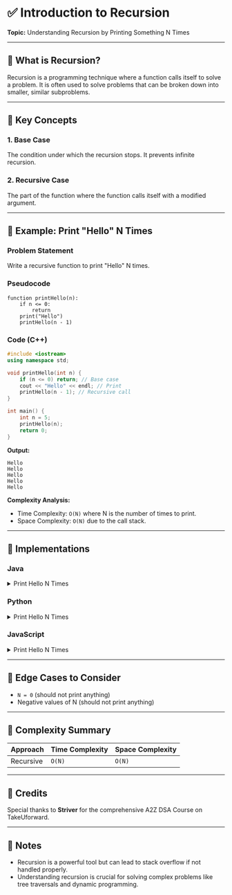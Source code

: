 # ✅ Introduction to Recursion

**Topic:** Understanding Recursion by Printing Something N Times

---

## 📌 What is Recursion?

Recursion is a programming technique where a function calls itself to solve a problem. It is often used to solve problems that can be broken down into smaller, similar subproblems.

---

## 🎯 Key Concepts

### 1. Base Case
The condition under which the recursion stops. It prevents infinite recursion.

### 2. Recursive Case
The part of the function where the function calls itself with a modified argument.

---

## 🧪 Example: Print "Hello" N Times

### Problem Statement
Write a recursive function to print "Hello" N times.

### Pseudocode
```
function printHello(n):
    if n <= 0:
        return
    print("Hello")
    printHello(n - 1)
```

### Code (C++)
```cpp
#include <iostream>
using namespace std;

void printHello(int n) {
    if (n <= 0) return; // Base case
    cout << "Hello" << endl; // Print
    printHello(n - 1); // Recursive call
}

int main() {
    int n = 5;
    printHello(n);
    return 0;
}
```

**Output:**
```
Hello
Hello
Hello
Hello
Hello
```

**Complexity Analysis:**
- Time Complexity: `O(N)` where N is the number of times to print.
- Space Complexity: `O(N)` due to the call stack.

---

## 🧷 Implementations

### Java

<details>
<summary>Print Hello N Times</summary>

```java
public class Main {
    static void printHello(int n) {
        if (n <= 0) return; // Base case
        System.out.println("Hello"); // Print
        printHello(n - 1); // Recursive call
    }

    public static void main(String[] args) {
        int n = 5;
        printHello(n);
    }
}
```

</details>

### Python

<details>
<summary>Print Hello N Times</summary>

```python
def print_hello(n):
    if n <= 0:
        return  # Base case
    print("Hello")  # Print
    print_hello(n - 1)  # Recursive call

n = 5
print_hello(n)
```

</details>

### JavaScript

<details>
<summary>Print Hello N Times</summary>

```javascript
function printHello(n) {
    if (n <= 0) return; // Base case
    console.log("Hello"); // Print
    printHello(n - 1); // Recursive call
}

let n = 5;
printHello(n);
```

</details>

---

## 🧭 Edge Cases to Consider

* `N = 0` (should not print anything)
* Negative values of N (should not print anything)

---

## 🧾 Complexity Summary

| Approach      | Time Complexity | Space Complexity |
| ------------- | --------------- | ---------------- |
| Recursive     | `O(N)`          | `O(N)`           |

---

## 🙌 Credits

Special thanks to **Striver** for the comprehensive A2Z DSA Course on TakeUforward.

---

## 📣 Notes

* Recursion is a powerful tool but can lead to stack overflow if not handled properly.
* Understanding recursion is crucial for solving complex problems like tree traversals and dynamic programming.
